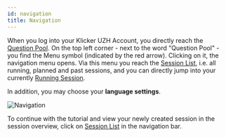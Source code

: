 ```yaml
---
id: navigation
title: Navigation
---
```


When you log into your Klicker UZH Account, you directly reach the [Question Pool](question_pool.md). On the top left corner - next to the word "Question Pool" - you find the Menu symbol (indicated by the red arrow). Clicking on it, the navigation menu opens. Via this menu you reach the [Session List](session_list.md), i.e. all running, planned and past sessions, and you can directly jump into your currently [Running Session](session_running.md).

In addition, you may choose your **language settings**.

![Navigation](../assets/navigation.png)

To continue with the tutorial and view your newly created session in the session overview, click on [Session List](session_list.md) in the navigation bar.
